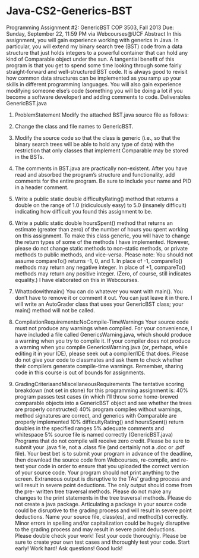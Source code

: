 # Java-CS2-Generics-BST

Programming Assignment #2: GenericBST COP 3503, Fall 2013
Due: Sunday, September 22, 11:59 PM via Webcourses@UCF
Abstract
In this assignment, you will gain experience working with generics in Java. In particular, you will extend my binary search tree (BST) code from a data structure that just holds integers to a powerful container that can hold any kind of Comparable object under the sun.
A tangential benefit of this program is that you get to spend some time looking through some fairly straight-forward and well-structured BST code. It is always good to revisit how common data structures can be implemented as you ramp up your skills in different programming languages. You will also gain experience modifying someone else’s code (something you will be doing a lot if you become a software developer) and adding comments to code.
Deliverables
GenericBST.java
1. ProblemStatement
Modify the attached BST.java source file as follows:
1. Change the class and file names to GenericBST.
2. Modify the source code so that the class is generic (i.e., so that the binary search trees will be able to hold any type of data) with the restriction that only classes that implement Comparable may be stored in the BSTs.
3. The comments in BST.java are practically non-existent. After you have read and absorbed the program’s structure and functionality, add comments for the entire program. Be sure to include your name and PID in a header comment.
4. Write a public static double difficultyRating() method that returns a double on the range of 1.0 (ridiculously easy) to 5.0 (insanely difficult) indicating how difficult you found this assignment to be.
5. Write a public static double hoursSpent() method that returns an estimate (greater than zero) of the number of hours you spent working on this assignment.
To make this class generic, you will have to change the return types of some of the methods I have implemented. However, please do not change static methods to non-static methods, or private methods to public methods, and vice-versa.
Please note: You should not assume compareTo() returns -1, 0, and 1. In place of -1, compareTo() methods may return any negative integer. In place of +1, compareTo() methods may return any positive integer. (Zero, of course, still indicates equality.) I have elaborated on this in Webcourses.
2. Whattodowithmain()
You can do whatever you want with main(). You don’t have to remove it or comment it out. You can just leave it in there. I will write an AutoGrader class that uses your GenericBST class; your main() method will not be called.
3. CompilationRequirements:NoCompile-TimeWarnings
Your source code must not produce any warnings when compiled. For your convenience, I have included a file called GenericsWarning.java, which should produce a warning when you try to compile it. If your compiler does not produce a warning when you compile GenericsWarning.java (or, perhaps, while editing it in your IDE), please seek out a compiler/IDE that does.
Please do not give your code to classmates and ask them to check whether their compilers generate compile-time warnings. Remember, sharing code in this course is out of bounds for assignments.
  
4. GradingCriteriaandMiscellaneousRequirements
The tentative scoring breakdown (not set in stone) for this programming assignment is:
40% program passes test cases (in which I’ll throw some home-brewed comparable objects into a GenericBST object and see whether the trees are properly constructed)
40% program compiles without warnings, method signatures are correct, and generics with Comparable are properly implemented
10% difficultyRating() and hoursSpent() return doubles in the specified ranges 5% adequate comments and whitespace
5% source file is named correctly (GenericBST.java)
Programs that do not compile will receive zero credit. Please be sure to submit your .java file, not a .class file (and certainly not a .doc or .pdf file). Your best bet is to submit your program in advance of the deadline, then download the source code from Webcourses, re-compile, and re-test your code in order to ensure that you uploaded the correct version of your source code.
Your program should not print anything to the screen. Extraneous output is disruptive to the TAs’ grading process and will result in severe point deductions. The only output should come from the pre- written tree traversal methods. Please do not make any changes to the print statements in the tree traversal methods.
Please do not create a java package. Articulating a package in your source code could be disruptive to the grading process and will result in severe point deductions.
Name your source file, class(es), and method(s) correctly. Minor errors in spelling and/or capitalization could be hugely disruptive to the grading process and may result in severe point deductions. Please double check your work!
Test your code thoroughly. Please be sure to create your own test cases and thoroughly test your code. Start early! Work hard! Ask questions! Good luck!
